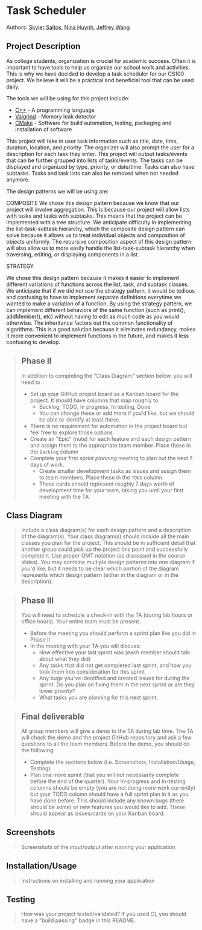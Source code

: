 # Task Scheduler
 
 Authors: [Skyler Saltos](https://github.com/skycaliah), [Nina Huynh](https://github.com/nbhuynh), [Jeffrey Wang](https://github.com/jeffwang372)
 
 
## Project Description
 As college students, organization is crucial for academic success. Often it is important to have tools to help us organize our school work and activities. This is why we have    decided to develop a task scheduler for our CS100 project. We believe it will be a practical and beneficial tool that can be used daily.
 
The tools we will be using for this project include:
* [C++](https://www.cplusplus.com/) - A programming language
* [Valgrind](https://valgrind.org/) - Memory leak detector
* [CMake](https://cmake.org/) - Software for build automation, testing, packaging and installation of software

This project will take in user task information such as title, date, time, duration, location, and priority. The organizer will also prompt the user for a description for each task they enter. This project will output tasks/events that can be further grouped into lists of tasks/events. The tasks can be displayed and organized by type, priority, or date/time. Tasks can also have subtasks. Tasks and task lists can also be removed when not needed anymore.

The design patterns we will be using are:

COMPOSITE
We chose this design pattern because we know that our project will involve aggregation. This is because our project will allow lists with tasks and tasks with subtasks. This means that the project can be implemented with a tree structure. We anticipate difficulty in implementing the list-task-subtask hierarchy, which the composite design pattern can solve because it allows us to treat individual objects and composition of objects uniformly. The recursive composition aspect of this design pattern will also allow us to more easily handle the list-task-subtask hierarchy when traversing, editing, or displaying components in a list.

STRATEGY

We chose this design pattern because it makes it easier to implement different variations of functions across the list, task, and subtask classes. We anticipate that if we did not use the strategy pattern, it would be tedious and confusing to have to implement separate definitions everytime we wanted to make a variation of a function. By using the strategy pattern, we can implement different behaviors of the same function (such as print(), addMember(), etc) without having to edit as much code as you would otherwise. The inheritance factors out the common functionality of algorithms. This is a good solution because it eliminates redundancy, makes it more convenient to implement functions in the future, and makes it less confusing to develop.

 
 > ## Phase II
 > In addition to completing the "Class Diagram" section below, you will need to 
 > * Set up your GitHub project board as a Kanban board for the project. It should have columns that map roughly to 
 >   * Backlog, TODO, In progress, In testing, Done
 >   * You can change these or add more if you'd like, but we should be able to identify at least these.
 > * There is no requirement for automation in the project board but feel free to explore those options.
 > * Create an "Epic" (note) for each feature and each design pattern and assign them to the appropriate team member. Place these in the `Backlog` column
 > * Complete your first *sprint planning* meeting to plan out the next 7 days of work.
 >   * Create smaller development tasks as issues and assign them to team members. Place these in the `TODO` column.
 >   * These cards should represent roughly 7 days worth of development time for your team, taking you until your first meeting with the TA
## Class Diagram
 > Include a class diagram(s) for each design pattern and a description of the diagram(s). Your class diagram(s) should include all the main classes you plan for the project. This should be in sufficient detail that another group could pick up the project this point and successfully complete it. Use proper OMT notation (as discussed in the course slides). You may combine multiple design patterns into one diagram if you'd like, but it needs to be clear which portion of the diagram represents which design pattern (either in the diagram or in the description). 
 
 > ## Phase III
 > You will need to schedule a check-in with the TA (during lab hours or office hours). Your entire team must be present. 
 > * Before the meeting you should perform a sprint plan like you did in Phase II
 > * In the meeting with your TA you will discuss: 
 >   - How effective your last sprint was (each member should talk about what they did)
 >   - Any tasks that did not get completed last sprint, and how you took them into consideration for this sprint
 >   - Any bugs you've identified and created issues for during the sprint. Do you plan on fixing them in the next sprint or are they lower priority?
 >   - What tasks you are planning for this next sprint.

 > ## Final deliverable
 > All group members will give a demo to the TA during lab time. The TA will check the demo and the project GitHub repository and ask a few questions to all the team members. 
 > Before the demo, you should do the following:
 > * Complete the sections below (i.e. Screenshots, Installation/Usage, Testing)
 > * Plan one more sprint (that you will not necessarily complete before the end of the quarter). Your In-progress and In-testing columns should be empty (you are not doing more work currently) but your TODO column should have a full sprint plan in it as you have done before. This should include any known bugs (there should be some) or new features you would like to add. These should appear as issues/cards on your Kanban board. 
 
 ## Screenshots
 > Screenshots of the input/output after running your application
 ## Installation/Usage
 > Instructions on installing and running your application
 ## Testing
 > How was your project tested/validated? If you used CI, you should have a "build passing" badge in this README.
 
